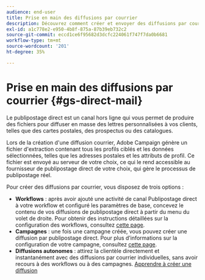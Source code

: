 ```yaml
---
audience: end-user
title: Prise en main des diffusions par courrier
description: Découvrez comment créer et envoyer des diffusions par courrier à l’aide d’Adobe Campaign Web.
exl-id: a1c778e2-e950-4b8f-875a-87b39eb732c2
source-git-commit: eccd1ce6f95682d3dcfc224061f747f7da0b6681
workflow-type: tm+mt
source-wordcount: '201'
ht-degree: 35%

---
```



# Prise en main des diffusions par courrier {#gs-direct-mail}

Le publipostage direct est un canal hors ligne qui vous permet de produire des fichiers pour diffuser en masse des lettres personnalisées à vos clients, telles que des cartes postales, des prospectus ou des catalogues.

Lors de la création d&#39;une diffusion courrier, Adobe Campaign génère un fichier d&#39;extraction contenant tous les profils ciblés et les données sélectionnées, telles que les adresses postales et les attributs de profil. Ce fichier est envoyé au serveur de votre choix, ce qui le rend accessible au fournisseur de publipostage direct de votre choix, qui gère le processus de publipostage réel.

Pour créer des diffusions par courrier, vous disposez de trois options :

* **Workflows** : après avoir ajouté une activité de canal Publipostage direct à votre workflow et configuré les paramètres de base, concevez le contenu de vos diffusions de publipostage direct à partir du menu du volet de droite. Pour obtenir des instructions détaillées sur la configuration des workflows, consultez [cette page](../workflows/gs-workflow-creation.md).
* **Campagnes** : une fois une campagne créée, vous pouvez créer une diffusion par publipostage direct. Pour plus d’informations sur la configuration de votre campagne, consultez [cette page](../campaigns/gs-campaigns.md).
* **Diffusions autonomes** : attirez la clientèle directement et instantanément avec des diffusions par courrier individuelles, sans avoir recours à des workflows ou à des campagnes. [Apprendre à créer une diffusion](../msg/gs-deliveries.md)

<!--
<table style="table-layout:fixed"><tr style="border: 0;">
<td>
<a href="create-push.md">
<img alt="Create a push delivery" src="assets/do-not-localize/push_create.jpeg">
</a>
<div><a href="create-push.md"><strong>Create a push delivery</strong>
</div>
<p>
</td>
<td>
<a href="content-push.md">
<img alt="Design a push delivery" src="assets/do-not-localize/push_design.jpeg">
</a>
<div>
<a href="content-push.md"><strong>Design a push delivery<strong></strong></a>
</div>
<p></td>
<td>
<a href="send-push.md">
<img alt="Send a push delivery" src="assets/do-not-localize/push_send.jpeg">
</a>
<div>
<a href="send-push.md"><strong>Send a push delivery</strong></a>
</div>
<p>
</td>
<td>
<a href="send-push.md">
<img alt="Push delivery report" src="assets/do-not-localize/push_report.jpeg">
</a>
<div>
<a href="send-push.md"><strong>Push delivery report</strong></a>
</div>
<p>
</td>
</tr></table>
-->
